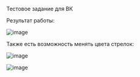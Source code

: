 Тестовое задание для ВК

Результат работы:

![image](https://github.com/hafyok/VKwatch/assets/91025133/210b56d5-bb2c-4a9f-a381-f3da3e28a8f3)



 Также есть возможность менять цвета стрелок:

![image](https://github.com/hafyok/VKwatch/assets/91025133/dbb54926-2517-4356-b72f-81ed8d3017f1)


![image](https://github.com/hafyok/VKwatch/assets/91025133/6d1287d2-7e24-458f-a908-8f0017f0b164)
